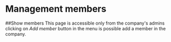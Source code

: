 # Management members
##Show members
This page is accessible only from the company's admins clicking on *Add member* button in the menu is possible add a member in the company.
